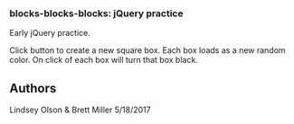 ### blocks-blocks-blocks: jQuery practice
Early jQuery practice.

Click button to create a new square box.
Each box loads as a new random color.
On click of each box will turn that box black.

## Authors
Lindsey Olson & Brett Miller
5/18/2017
